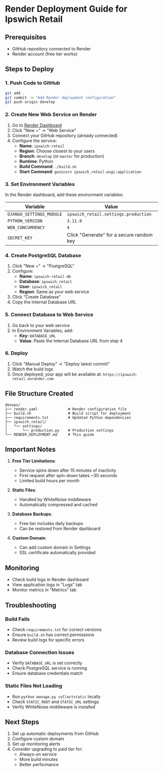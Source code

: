 # Render Deployment Guide for Ipswich Retail

## Prerequisites
- GitHub repository connected to Render
- Render account (free tier works)

## Steps to Deploy

### 1. Push Code to GitHub
```bash
git add .
git commit -m "Add Render deployment configuration"
git push origin develop
```

### 2. Create New Web Service on Render

1. Go to [Render Dashboard](https://dashboard.render.com/)
2. Click "New +" → "Web Service"
3. Connect your GitHub repository (already connected)
4. Configure the service:
   - **Name**: `ipswich-retail`
   - **Region**: Choose closest to your users
   - **Branch**: `develop` (or `master` for production)
   - **Runtime**: Python
   - **Build Command**: `./build.sh`
   - **Start Command**: `gunicorn ipswich_retail.wsgi:application`

### 3. Set Environment Variables

In the Render dashboard, add these environment variables:

| Variable | Value |
|----------|-------|
| `DJANGO_SETTINGS_MODULE` | `ipswich_retail.settings.production` |
| `PYTHON_VERSION` | `3.11.0` |
| `WEB_CONCURRENCY` | `4` |
| `SECRET_KEY` | Click "Generate" for a secure random key |

### 4. Create PostgreSQL Database

1. Click "New +" → "PostgreSQL"
2. Configure:
   - **Name**: `ipswich-retail-db`
   - **Database**: `ipswich_retail`
   - **User**: `ipswich_retail`
   - **Region**: Same as your web service
3. Click "Create Database"
4. Copy the Internal Database URL

### 5. Connect Database to Web Service

1. Go back to your web service
2. In Environment Variables, add:
   - **Key**: `DATABASE_URL`
   - **Value**: Paste the Internal Database URL from step 4

### 6. Deploy

1. Click "Manual Deploy" → "Deploy latest commit"
2. Watch the build logs
3. Once deployed, your app will be available at:
   `https://ipswich-retail.onrender.com`

## File Structure Created

```
devops/
├── render.yaml              # Render configuration file
├── build.sh                 # Build script for deployment
├── requirements.txt         # Updated Python dependencies
├── ipswich_retail/
│   └── settings/
│       └── production.py    # Production settings
└── RENDER_DEPLOYMENT.md     # This guide
```

## Important Notes

1. **Free Tier Limitations**:
   - Service spins down after 15 minutes of inactivity
   - First request after spin-down takes ~30 seconds
   - Limited build hours per month

2. **Static Files**:
   - Handled by WhiteNoise middleware
   - Automatically compressed and cached

3. **Database Backups**:
   - Free tier includes daily backups
   - Can be restored from Render dashboard

4. **Custom Domain**:
   - Can add custom domain in Settings
   - SSL certificate automatically provided

## Monitoring

- Check build logs in Render dashboard
- View application logs in "Logs" tab
- Monitor metrics in "Metrics" tab

## Troubleshooting

### Build Fails
- Check `requirements.txt` for correct versions
- Ensure `build.sh` has correct permissions
- Review build logs for specific errors

### Database Connection Issues
- Verify `DATABASE_URL` is set correctly
- Check PostgreSQL service is running
- Ensure database credentials match

### Static Files Not Loading
- Run `python manage.py collectstatic` locally
- Check `STATIC_ROOT` and `STATIC_URL` settings
- Verify WhiteNoise middleware is installed

## Next Steps

1. Set up automatic deployments from GitHub
2. Configure custom domain
3. Set up monitoring alerts
4. Consider upgrading to paid tier for:
   - Always-on service
   - More build minutes
   - Better performance